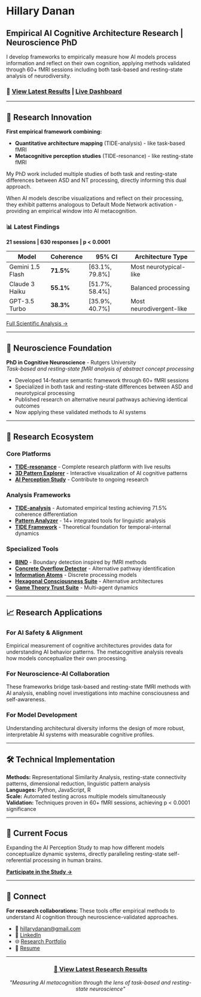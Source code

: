 # Hillary Danan

## Empirical AI Cognitive Architecture Research | Neuroscience PhD

I develop frameworks to empirically measure how AI models process information and reflect on their own cognition, applying methods validated through 60+ fMRI sessions including both task-based and resting-state analysis of neurodiversity.

### 🚀 [View Latest Results](https://hillarydanan.github.io/TIDE-resonance/tide-results.html) | [Live Dashboard](https://hillarydanan.github.io/TIDE-resonance/tide-analysis-results/LIVE_RESULTS.html)

---

## 🔬 Research Innovation

**First empirical framework combining:**
- **Quantitative architecture mapping** (TIDE-analysis) - like task-based fMRI  
- **Metacognitive perception studies** (TIDE-resonance) - like resting-state fMRI

My PhD work included multiple studies of both task and resting-state differences between ASD and NT processing, directly informing this dual approach.

When AI models describe visualizations and reflect on their processing, they exhibit patterns analogous to Default Mode Network activation - providing an empirical window into AI metacognition.

### 📊 Latest Findings
**21 sessions | 630 responses | p < 0.0001**

| Model | Coherence | 95% CI | Architecture Type |
|-------|-----------|--------|-------------------|
| Gemini 1.5 Flash | **71.5%** | [63.1%, 79.8%] | Most neurotypical-like |
| Claude 3 Haiku | **55.1%** | [51.7%, 58.4%] | Balanced processing |
| GPT-3.5 Turbo | **38.3%** | [35.9%, 40.7%] | Most neurodivergent-like |

[Full Scientific Analysis →](https://hillarydanan.github.io/TIDE-resonance/tide-analysis-results/SCIENTIFIC_SUMMARY.html)

---

## 🧠 Neuroscience Foundation

**PhD in Cognitive Neuroscience** - Rutgers University  
*Task-based and resting-state fMRI analysis of abstract concept processing*

- Developed 14-feature semantic framework through 60+ fMRI sessions
- Specialized in both task and resting-state differences between ASD and neurotypical processing
- Published research on alternative neural pathways achieving identical outcomes
- Now applying these validated methods to AI systems

---

## 🌊 Research Ecosystem

### Core Platforms
- **[TIDE-resonance](https://github.com/HillaryDanan/TIDE-resonance)** - Complete research platform with live results
- **[3D Pattern Explorer](https://hillarydanan.github.io/TIDE-resonance/advanced_explorer.html)** - Interactive visualization of AI cognitive patterns
- **[AI Perception Study](https://hillarydanan.github.io/TIDE-resonance/collect_enhanced.html)** - Contribute to ongoing research

### Analysis Frameworks
- **[TIDE-analysis](https://github.com/HillaryDanan/TIDE-analysis)** - Automated empirical testing achieving 71.5% coherence differentiation
- **[Pattern Analyzer](https://github.com/HillaryDanan/pattern-analyzer)** - 14+ integrated tools for linguistic analysis
- **[TIDE Framework](https://github.com/HillaryDanan/TIDE)** - Theoretical foundation for temporal-internal dynamics

### Specialized Tools
- **[BIND](https://github.com/HillaryDanan/BIND)** - Boundary detection inspired by fMRI methods
- **[Concrete Overflow Detector](https://github.com/HillaryDanan/concrete-overflow-detector)** - Alternative pathway identification
- **[Information Atoms](https://github.com/HillaryDanan/information-atoms)** - Discrete processing models
- **[Hexagonal Consciousness Suite](https://github.com/HillaryDanan/hexagonal-consciousness-suite)** - Alternative architectures
- **[Game Theory Trust Suite](https://github.com/HillaryDanan/game-theory-trust-suite)** - Multi-agent dynamics

---

## 📈 Research Applications

### For AI Safety & Alignment
Empirical measurement of cognitive architectures provides data for understanding AI behavior patterns. The metacognitive analysis reveals how models conceptualize their own processing.

### For Neuroscience-AI Collaboration
These frameworks bridge task-based and resting-state fMRI methods with AI analysis, enabling novel investigations into machine consciousness and self-awareness.

### For Model Development
Understanding architectural diversity informs the design of more robust, interpretable AI systems with measurable cognitive profiles.

---

## 🛠️ Technical Implementation

**Methods:** Representational Similarity Analysis, resting-state connectivity patterns, dimensional reduction, linguistic pattern analysis  
**Languages:** Python, JavaScript, R  
**Scale:** Automated testing across multiple models simultaneously  
**Validation:** Techniques proven in 60+ fMRI sessions, achieving p < 0.0001 significance

---

## 🎯 Current Focus

Expanding the AI Perception Study to map how different models conceptualize dynamic systems, directly paralleling resting-state self-referential processing in human brains.

**[Participate in the Study →](https://hillarydanan.github.io/TIDE-resonance/collect_enhanced.html)**

---

## 📮 Connect

**For research collaborations:** These tools offer empirical methods to understand AI cognition through neuroscience-validated approaches.

- 📧 [hillarydanan@gmail.com](mailto:hillarydanan@gmail.com)
- 🔗 [LinkedIn](https://www.linkedin.com/in/hillarydanan/)
- 🌐 [Research Portfolio](https://hillarydanan.github.io/TIDE-resonance/pitch.html)
- 📄 [Resume](https://hillarydanan.github.io/TIDE-resonance/resume.html)

---

<div align="center">

### [🚀 View Latest Research Results](https://hillarydanan.github.io/TIDE-resonance/tide-results.html)

*"Measuring AI metacognition through the lens of task-based and resting-state neuroscience"*

</div>
